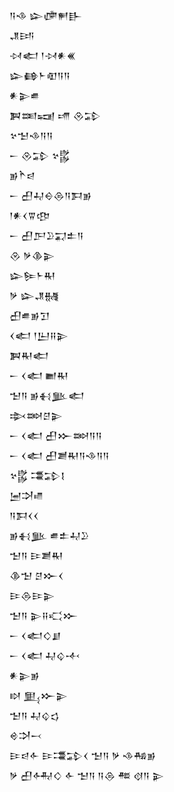<div class='block'>
<div class='line'>𒀀𒈾 𒇽𒂈𒂍𒃲</div>
<div class='line'>𒂗𒅀</div>
<div class='line'>𒀴𒅗 𒁹𒀴𒀭𒌍</div>
<div class='line'>𒇽𒂵𒈨𒊏𒀀𒀀</div>
<div class='line'>𒀭𒉌𒌑</div>
<div class='line'>𒀉𒌅𒍢 𒋬 𒊮𒁉</div>
<div class='line'>𒆳𒈠𒈾𒀀𒀀</div>
<div class='line'>𒀸 𒊮𒁉 𒆳𒌵</div>
<div class='line'>𒂊𒋻𒁀</div>
<div class='line'>𒀸 𒌷𒄷𒀪𒁲𒀀𒁕𒂊</div>
<div class='line'>𒁹𒀭𒌋𒐊𒂦</div>
<div class='line'>𒀸 𒌷𒂅𒊒𒍑𒉺𒀀</div>
<div class='line'>𒊮 𒃻𒆠𒉌</div>
<div class='line'>𒇽𒌉𒈨𒊑</div>
<div class='line'>𒃻 𒇽𒂗𒉆</div>
<div class='line'>𒌷𒌑𒂊𒋛</div>
<div class='line'>𒌋𒅗 𒁹𒌨𒍝𒉌</div>
<div class='line'>𒀉𒊑𒅗</div>
<div class='line'>𒀸 𒌋𒅗 𒆤𒊑</div>
<div class='line'>𒈠𒀀 𒂊𒈬𒆥𒅗</div>
<div class='line'>𒇸𒇷𒆪𒉌</div>
<div class='line'>𒀸 𒌋𒅗 𒌷𒁍𒇷𒀀𒀀</div>
<div class='line'>𒀸 𒌋𒅗 𒌷𒋢𒊑𒀀𒈾𒀀𒀀</div>
<div class='line'>𒆳𒌵 𒃮𒁉𒋙</div>
<div class='line'>𒅁𒋫𒈛</div>
<div class='line'>𒀀𒁕𒌋𒌋</div>
<div class='line'>𒂊𒈬𒆥 𒌑𒉺𒄷𒊒</div>
<div class='line'>𒈠𒀀 𒄿𒋢𒊑</div>
<div class='line'>𒆠𒈠 𒆪𒁍𒌋</div>
<div class='line'>𒄿𒁲𒄿𒉌</div>
<div class='line'>𒈠𒀀 𒉌𒍝𒄣𒁍</div>
<div class='line'>𒀸 𒌋𒅗𒄭𒋗</div>
<div class='line'>𒀸 𒌋𒅗 𒄷𒌒𒋾</div>
<div class='line'>𒀭𒉌𒂊</div>
<div class='line'>𒊭 𒅅𒁍𒉌</div>
<div class='line'>𒈠𒀀 𒄷𒌒𒌓</div>
<div class='line'>𒄴𒋫𒁁</div>
<div class='line'>𒄿𒁀𒅆 𒄿𒃮𒁉𒌋 𒈠𒀀 𒃻 𒈾𒄀𒂊</div>
<div class='line'>𒃻 𒌷𒅈𒄭 𒅆 𒈠𒀀 𒀀𒁲 𒍣 𒋼𒀀 𒉌</div>
</div>